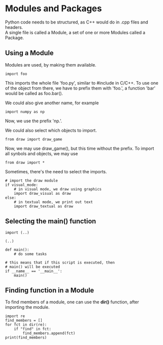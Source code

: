 # Modules and Packages

Python code needs to be structured, as C++ would do in .cpp files and headers.  
A single file is called a Module, a set of one or more Modules called a Package.

## Using a Module

Modules are used, by making them available.
```
import foo
```
This imports the whole file 'foo.py', similar to #include in C/C++. To use one of the object from there, we have to prefix them with 'foo.', a function 'bar' would be called as foo.bar().

We could also give another name, for example
```
import numpy as np
```
Now, we use the prefix 'np.'.

We could also select which objects to import.
```
from draw import draw_game
```
Now, we may use draw_game(), but this time without the prefix. To import all synbols and objects, we may use
```
from draw import *
```

Sometimes, there's the need to select the imports.
```
# import the draw module
if visual_mode:
    # in visual mode, we draw using graphics
    import draw_visual as draw
else:
    # in textual mode, we print out text
    import draw_textual as draw
```

## Selecting the main() function
```
import (..)

(..)

def main():                                        
    # do some tasks                         
                                                            
# this means that if this script is executed, then 
# main() will be executed                          
if __name__ == '__main__':                         
    main()
```

## Finding function in a Module
To find members of a module, one can use the **dir()** function, after importing the module.

```
import re
find_members = []
for fct in dir(re):
    if "find" in fct:
        find_members.append(fct)
print(find_members)
```
